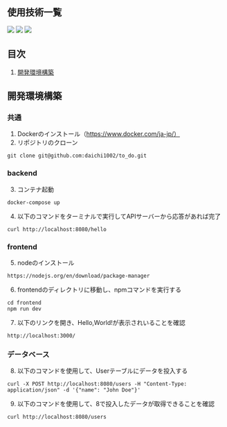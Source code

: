 <div id="top"></div>

## 使用技術一覧

<!-- シールド一覧 -->
<!-- 該当するプロジェクトの中から任意のものを選ぶ-->
<p style="display: inline">
  <!-- フロントエンドのフレームワーク一覧 -->
  <img src="https://img.shields.io/badge/-Next.js-000000.svg?logo=next.js&style=for-the-badge">
  <img src="https://img.shields.io/badge/-TailwindCSS-000000.svg?logo=tailwindcss&style=for-the-badge">
  <img src="https://img.shields.io/badge/-React-20232A?style=for-the-badge&logo=react&logoColor=61DAFB">
  <!-- バックエンドのフレームワーク一覧 -->
</p>

## 目次

1. [開発環境構築](#開発環境構築)

## 開発環境構築

### 共通
1. Dockerのインストール（https://www.docker.com/ja-jp/）
2. リポジトリのクローン
```
git clone git@github.com:daichi1002/to_do.git
```

### backend
3. コンテナ起動
```
docker-compose up
```
4. 以下のコマンドをターミナルで実行してAPIサーバーから応答があれば完了
```
curl http://localhost:8080/hello
```

### frontend
5. nodeのインストール
```
https://nodejs.org/en/download/package-manager
```

6. frontendのディレクトリに移動し、npmコマンドを実行する
```
cd frontend
npm run dev
```

7. 以下のリンクを開き、Hello,World!が表示されいることを確認
```
http://localhost:3000/
```

### データベース
8. 以下のコマンドを使用して、Userテーブルにデータを投入する
```
curl -X POST http://localhost:8080/users -H "Content-Type: application/json" -d '{"name": "John Doe"}'
```

9. 以下のコマンドを使用して、8で投入したデータが取得できることを確認
```
curl http://localhost:8080/users
```